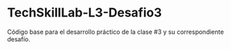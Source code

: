 # TechSkillLab-L3-Desafio3
Código base para el desarrollo práctico de la clase #3 y su correspondiente desafío.
